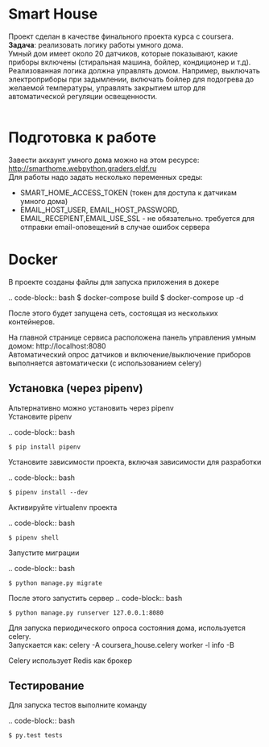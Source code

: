 Smart House
==============
Проект сделан в качестве финального проекта курса с coursera.<br>
<strong>Задача</strong>: реализовать логику работы умного дома. <br>
Умный дом имеет около 20 датчиков, которые показывают, какие приборы включены (стиральная машина, бойлер, кондиционер и т.д). 
Реализованная логика должна управлять домом. Например, выключать электроприборы при задымлении, включать бойлер для подогрева до желаемой температуры, управлять закрытием штор для автоматической регуляции освещенности.
<br><br> 

Подготовка к работе
=============
Завести аккаунт умного дома можно на этом ресурсе: http://smarthome.webpython.graders.eldf.ru<br>
Для работы надо задать несколько переменных среды:
- SMART_HOME_ACCESS_TOKEN (токен для доступа к датчикам умного дома)
- EMAIL_HOST_USER, EMAIL_HOST_PASSWORD, EMAIL_RECEPIENT,EMAIL_USE_SSL - не обязательно. требуется для отправки email-оповещений в случае ошибок сервера

Docker
=============
В проекте созданы файлы для запуска приложения в докере

.. code-block:: bash
    $ docker-compose build
    $ docker-compose up -d


После этого будет запущена сеть, состоящая из нескольких контейнеров. 

На главной странице сервиса расположена панель управления умным домом: http://localhost:8080<br>
Автоматический опрос датчиков и включение/выключение приборов выполняется автоматически (с использованием celery)


Установка (через pipenv)
---------
Альтернативно можно установить через pipenv<br>
Установите pipenv

.. code-block:: bash

    $ pip install pipenv


Установите зависимости проекта, включая зависимости для разработки

.. code-block:: bash

    $ pipenv install --dev

Активируйте virtualenv проекта

.. code-block:: bash

    $ pipenv shell

Запустите миграции

.. code-block:: bash

    $ python manage.py migrate

После этого запустить сервер
.. code-block:: bash

    $ python manage.py runserver 127.0.0.1:8080


Для запуска периодического опроса состояния дома, используется celery.<br> 
Запускается как: celery -A coursera_house.celery worker -l info -B

Celery использует Redis как брокер

Тестирование
------------
Для запуска тестов выполните команду

.. code-block:: bash

    $ py.test tests
